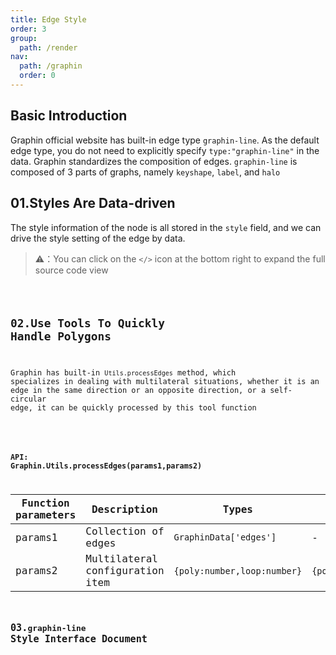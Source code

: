 ```yaml
---
title: Edge Style
order: 3
group:
  path: /render
nav:
  path: /graphin
  order: 0
---
```


## Basic Introduction

Graphin official website has built-in edge type `graphin-line`. As the default edge type, you do not need to explicitly specify `type:"graphin-line"` in the data. Graphin standardizes the composition of edges. `graphin-line` is composed of 3 parts of graphs, namely `keyshape`, `label`, and `halo`

## 01.Styles Are Data-driven

The style information of the node is all stored in the `style` field, and we can drive the style setting of the edge by data.

> ⚠️：You can click on the `</>` icon at the bottom right to expand the full source code view

<code src='./demos/edge.tsx'>

## 02.Use Tools To Quickly Handle Polygons

Graphin has built-in `Utils.processEdges` method, which specializes in dealing with multilateral situations, whether it is an edge in the same direction or an opposite direction, or a self-circular edge, it can be quickly processed by this tool function

<code src='./demos/edge-default.tsx'>

### API: Graphin.Utils.processEdges(params1,params2)

| Function parameters | Description                     | Types                       | Defaults            |
| ------------------- | ------------------------------- | --------------------------- | ------------------- |
| params1             | Collection of edges             | `GraphinData['edges']`      | -                   |
| params2             | Multilateral configuration item | `{poly:number,loop:number}` | `{poly:50,loop:10}` |

## 03.`graphin-line` Style Interface Document

<API   src='../../interface/edge-style.ts'>
